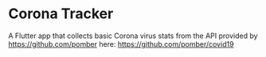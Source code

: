 # Corona Tracker 

A Flutter app that collects basic Corona virus stats from the API provided by https://github.com/pomber here: https://github.com/pomber/covid19
